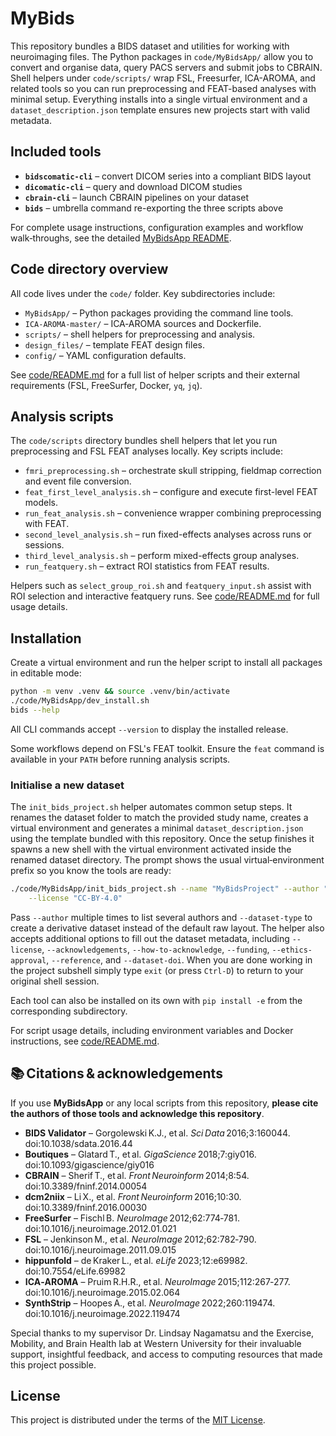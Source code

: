 # MyBids

This repository bundles a BIDS dataset and utilities for working with
neuroimaging files. The Python packages in `code/MyBidsApp/` allow you to
convert and organise data, query PACS servers and submit jobs to CBRAIN.
Shell helpers under `code/scripts/` wrap FSL, Freesurfer, ICA-AROMA, and 
related tools so you can run preprocessing and FEAT-based analyses with minimal setup. 
Everything installs into a single virtual environment and a `dataset_description.json` 
template ensures new projects start with valid metadata.

## Included tools

- **`bidscomatic-cli`** – convert DICOM series into a compliant BIDS layout
- **`dicomatic-cli`** – query and download DICOM studies
- **`cbrain-cli`** – launch CBRAIN pipelines on your dataset
- **`bids`** – umbrella command re-exporting the three scripts above

For complete usage instructions, configuration examples and workflow
walk‑throughs, see the detailed
[MyBidsApp README](code/MyBidsApp/README.md).

## Code directory overview

All code lives under the `code/` folder. Key subdirectories include:

- `MyBidsApp/` – Python packages providing the command line tools.
- `ICA-AROMA-master/` – ICA‑AROMA sources and Dockerfile.
- `scripts/` – shell helpers for preprocessing and analysis.
- `design_files/` – template FEAT design files.
- `config/` – YAML configuration defaults.

See [code/README.md](code/README.md) for a full list of helper scripts and
their external requirements (FSL, FreeSurfer, Docker, `yq`, `jq`).

## Analysis scripts

The `code/scripts` directory bundles shell helpers that let you run
preprocessing and FSL FEAT analyses locally. Key scripts include:

- `fmri_preprocessing.sh` – orchestrate skull stripping, fieldmap correction
  and event file conversion.
- `feat_first_level_analysis.sh` – configure and execute first-level FEAT models.
- `run_feat_analysis.sh` – convenience wrapper combining preprocessing with FEAT.
- `second_level_analysis.sh` – run fixed-effects analyses across runs or sessions.
- `third_level_analysis.sh` – perform mixed-effects group analyses.
- `run_featquery.sh` – extract ROI statistics from FEAT results.

Helpers such as `select_group_roi.sh` and `featquery_input.sh` assist with ROI
selection and interactive featquery runs. See
[code/README.md](code/README.md) for full usage details.

## Installation

Create a virtual environment and run the helper script to install all
packages in editable mode:

```bash
python -m venv .venv && source .venv/bin/activate
./code/MyBidsApp/dev_install.sh
bids --help
```

All CLI commands accept `--version` to display the installed release.

Some workflows depend on FSL's FEAT toolkit. Ensure the `feat` command is
available in your `PATH` before running analysis scripts.

### Initialise a new dataset

The `init_bids_project.sh` helper automates common setup steps.  It renames
the dataset folder to match the provided study name, creates a virtual
environment and generates a minimal `dataset_description.json` using the
template bundled with this repository.  Once the setup finishes it spawns a
new shell with the virtual environment activated inside the renamed dataset
directory.  The prompt shows the usual
virtual‑environment prefix so you know the tools are ready:

```bash
./code/MyBidsApp/init_bids_project.sh --name "MyBidsProject" --author "Alice" \
    --license "CC-BY-4.0"
```

Pass `--author` multiple times to list several authors and `--dataset-type`
to create a derivative dataset instead of the default raw layout.  The helper
also accepts additional options to fill out the dataset metadata, including
`--license`, `--acknowledgements`, `--how-to-acknowledge`, `--funding`,
`--ethics-approval`, `--reference`, and `--dataset-doi`.  When you are done
working in the project subshell simply type `exit` (or press `Ctrl-D`) to
return to your original shell session.

Each tool can also be installed on its own with `pip install -e` from the
corresponding subdirectory.

For script usage details, including environment variables and Docker
instructions, see [code/README.md](code/README.md).

## 📚 Citations & acknowledgements
If you use **MyBidsApp** or any local scripts from this repository, **please cite the authors of those tools and acknowledge this repository**.

- **BIDS Validator** – Gorgolewski K.J., et al. *Sci Data* 2016;3:160044. doi:10.1038/sdata.2016.44  
- **Boutiques** – Glatard T., et al. *GigaScience* 2018;7:giy016. doi:10.1093/gigascience/giy016  
- **CBRAIN** – Sherif T., et al. *Front Neuroinform* 2014;8:54. doi:10.3389/fninf.2014.00054  
- **dcm2niix** – Li X., et al. *Front Neuroinform* 2016;10:30. doi:10.3389/fninf.2016.00030  
- **FreeSurfer** – Fischl B. *NeuroImage* 2012;62:774‑781. doi:10.1016/j.neuroimage.2012.01.021  
- **FSL** – Jenkinson M., et al. *NeuroImage* 2012;62:782‑790. doi:10.1016/j.neuroimage.2011.09.015  
- **hippunfold** – de Kraker L., et al. *eLife* 2023;12:e69982. doi:10.7554/eLife.69982  
- **ICA‑AROMA** – Pruim R.H.R., et al. *NeuroImage* 2015;112:267‑277. doi:10.1016/j.neuroimage.2015.02.064  
- **SynthStrip** – Hoopes A., et al. *NeuroImage* 2022;260:119474. doi:10.1016/j.neuroimage.2022.119474   

Special thanks to my supervisor Dr. Lindsay Nagamatsu and the Exercise, Mobility, and Brain Health lab at Western University for their invaluable support, insightful feedback, and access to computing resources that made this project possible.

## License

This project is distributed under the terms of the [MIT License](LICENSE).
